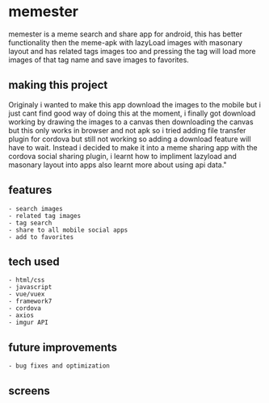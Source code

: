 # memester

memester is a meme search and share app for android, this has better functionality then the meme-apk
with lazyLoad images with masonary layout and has related tags images too and pressing the tag will load more images of that tag name and save images to favorites.

## making this project

Originaly i wanted to make this app download the images to the mobile but i just cant find good way of doing this at the moment,
i finally got download working by drawing the images to a canvas then downloading the canvas but this only works in browser and not apk
so i tried adding file transfer plugin for cordova but still not working so adding a download feature will have to wait.
Instead i decided to make it into a meme sharing app with the cordova social sharing plugin, i learnt how to impliment lazyload and masonary layout into apps
also learnt more about using api data."

## features
    - search images
    - related tag images
    - tag search
    - share to all mobile social apps
    - add to favorites

## tech used
    - html/css
    - javascript      
    - vue/vuex
    - framework7
    - cordova
    - axios
    - imgur API

## future improvements
    - bug fixes and optimization

## screens

 <div class="wrap">

  </div>



